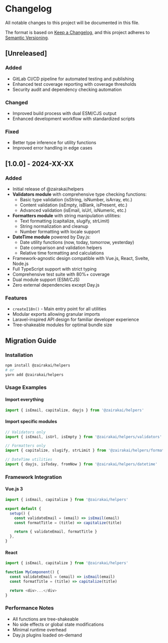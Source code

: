 # Changelog

All notable changes to this project will be documented in this file.

The format is based on [Keep a Changelog](https://keepachangelog.com/en/1.0.0/),
and this project adheres to [Semantic Versioning](https://semver.org/spec/v2.0.0.html).

## [Unreleased]

### Added

- GitLab CI/CD pipeline for automated testing and publishing
- Enhanced test coverage reporting with coverage thresholds
- Security audit and dependency checking automation

### Changed

- Improved build process with dual ESM/CJS output
- Enhanced development workflow with standardized scripts

### Fixed

- Better type inference for utility functions
- Improved error handling in edge cases

## [1.0.0] - 2024-XX-XX

### Added

- Initial release of @zairakai/helpers
- **Validators module** with comprehensive type checking functions:
  - Basic type validation (isString, isNumber, isArray, etc.)
  - Content validation (isEmpty, isBlank, isPresent, etc.)
  - Advanced validation (isEmail, isUrl, isNumeric, etc.)
- **Formatters module** with string manipulation utilities:
  - Text formatting (capitalize, slugify, strLimit)
  - String normalization and cleanup
  - Number formatting with locale support
- **DateTime module** powered by Day.js:
  - Date utility functions (now, today, tomorrow, yesterday)
  - Date comparison and validation helpers
  - Relative time formatting and calculations
- Framework-agnostic design compatible with Vue.js, React, Svelte, Node.js
- Full TypeScript support with strict typing
- Comprehensive test suite with 80%+ coverage
- Dual module support (ESM/CJS)
- Zero external dependencies except Day.js

### Features

- `createI18n()` - Main entry point for all utilities
- Modular exports allowing granular imports
- Laravel-inspired API design for familiar developer experience
- Tree-shakeable modules for optimal bundle size

## Migration Guide

### Installation

```bash
npm install @zairakai/helpers
# or
yarn add @zairakai/helpers
```

### Usage Examples

#### Import everything

```javascript
import { isEmail, capitalize, dayjs } from '@zairakai/helpers'
```

#### Import specific modules

```javascript
// Validators only
import { isEmail, isUrl, isEmpty } from '@zairakai/helpers/validators'

// Formatters only
import { capitalize, slugify, strLimit } from '@zairakai/helpers/formatters'

// DateTime utilities
import { dayjs, isToday, fromNow } from '@zairakai/helpers/datetime'
```

### Framework Integration

#### Vue.js 3

```javascript
import { isEmail, capitalize } from '@zairakai/helpers'

export default {
  setup() {
    const validateEmail = (email) => isEmail(email)
    const formatTitle = (title) => capitalize(title)

    return { validateEmail, formatTitle }
  },
}
```

#### React

```javascript
import { isEmail, capitalize } from '@zairakai/helpers'

function MyComponent() {
  const validateEmail = (email) => isEmail(email)
  const formatTitle = (title) => capitalize(title)

  return <div>...</div>
}
```

### Performance Notes

- All functions are tree-shakeable
- No side effects or global state modifications
- Minimal runtime overhead
- Day.js plugins loaded on-demand
